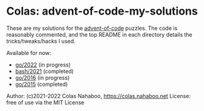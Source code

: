 # Colas: advent-of-code-my-solutions

These are my solutions for the [advent-of-code](https://adventofcode.com/) puzzles.
The code is reasonably commented, and the top README in each directory details the tricks/tweaks/hacks I used.

Available for now:

- [go/2022](go/2022) (in progress)
- [bash/2021](bash/2021) (completed)
- [go/2016](go/2016) (in progress)
- [go/2015](go/2015) (completed)

Author: (c)2021-2022 Colas Nahaboo, https://colas.nahaboo.net
License: free of use via the MIT License

